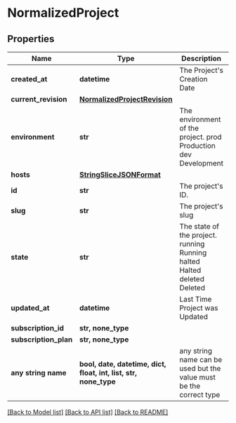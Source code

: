 # NormalizedProject


## Properties
Name | Type | Description | Notes
------------ | ------------- | ------------- | -------------
**created_at** | **datetime** | The Project&#39;s Creation Date | [readonly] 
**current_revision** | [**NormalizedProjectRevision**](NormalizedProjectRevision.md) |  | 
**environment** | **str** | The environment of the project. prod Production dev Development | 
**hosts** | [**StringSliceJSONFormat**](StringSliceJSONFormat.md) |  | 
**id** | **str** | The project&#39;s ID. | [readonly] 
**slug** | **str** | The project&#39;s slug | [readonly] 
**state** | **str** | The state of the project. running Running halted Halted deleted Deleted | [readonly] 
**updated_at** | **datetime** | Last Time Project was Updated | [readonly] 
**subscription_id** | **str, none_type** |  | [optional] 
**subscription_plan** | **str, none_type** |  | [optional] 
**any string name** | **bool, date, datetime, dict, float, int, list, str, none_type** | any string name can be used but the value must be the correct type | [optional]

[[Back to Model list]](../README.md#documentation-for-models) [[Back to API list]](../README.md#documentation-for-api-endpoints) [[Back to README]](../README.md)


